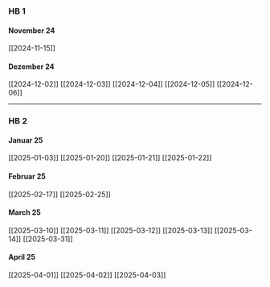 
### HB 1
#### November 24
[[2024-11-15]]

#### Dezember 24
[[2024-12-02]]
[[2024-12-03]]
[[2024-12-04]]
[[2024-12-05]]
[[2024-12-06]]

---
### HB 2
#### Januar 25
[[2025-01-03]]
[[2025-01-20]]
[[2025-01-21]]
[[2025-01-22]]

#### Februar 25
[[2025-02-17]]
[[2025-02-25]]

#### March 25
[[2025-03-10]]
[[2025-03-11]]
[[2025-03-12]]
[[2025-03-13]]
[[2025-03-14]]
[[2025-03-31]]

#### April 25
[[2025-04-01]]
[[2025-04-02]]
[[2025-04-03]]
